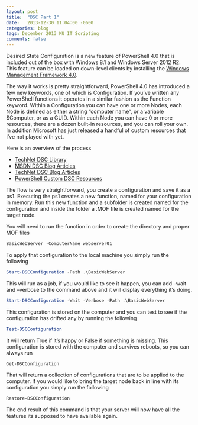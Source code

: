 ```yaml
---
layout: post
title:  "DSC Part 1"
date:   2013-12-30 11:04:00 -0600
categories: blog
tags: December 2013 KU IT Scripting
comments: false
---
```

Desired State Configuration is a new feature of PowerShell 4.0 that is included out of the box with Windows 8.1 and Windows Server 2012 R2. This feature can be loaded on down-level clients by installing the [Windows Management Framework 4.0](http://www.microsoft.com/en-us/download/details.aspx?id=40855).

The way it works is pretty straightforward, PowerShell 4.0 has introduced a few new keywords, one of which is Configuration. If you’ve written any PowerShell functions it operates in a similar fashion as the Function keyword. Within a Configuration you can have one or more Nodes, each Node is defined as either a string “computer name”, or a variable $Computer, or as a GUID. Within each Node you can have 0 or more resources, there are a dozen built-in resources, and you can roll your own. In addition Microsoft has just released a handful of custom resources that I’ve not played with yet.

Here is an overview of the process

* [TechNet DSC Library](http://technet.microsoft.com/en-us/library/dn249912.aspx)
* [MSDN DSC Blog Articles](http://blogs.msdn.com/b/powershell/archive/tags/desired+state+configuration/)
* [TechNet DSC Blog Articles](http://social.technet.microsoft.com/Search/en-US?query=DSC&rn=Building%20Clouds%20Blog&rq=site:blogs.technet.com/b/privatecloud/&beta=0&ac=4)
* [PowerShell Custom DSC Resources](http://gallery.technet.microsoft.com/site/search?f%5B0%5D.Type=Tag&f%5B0%5D.Value=DSC%20Resource%20Kit%20Wave-1&f%5B0%5D.Text=DSC%20Resource%20Kit%20Wave-1)

The flow is very straightforward, you create a configuration and save it as a ps1. Executing the ps1 creates a new function, named for your configuration in memory. Run this new function and a subfolder is created named for the configuration and inside the folder a .MOF file is created named for the target node.

You will need to run the function in order to create the directory and proper MOF files

``` powershell
BasicWebServer -ComputerName webserver01
```

To apply that configuration to the local machine you simply run the following

``` powershell
Start-DSCConfiguration -Path .\BasicWebServer
```

This will run as a job, if you would like to see it happen, you can add –wait and –verbose to the command above and it will display everything it’s doing.

``` powershell
Start-DSCConfiguration -Wait -Verbose -Path .\BasicWebServer
```

This configuration is stored on the computer and you can test to see if the configuration has drifted any by running the following

``` powershell
Test-DSCConfiguration
```

It will return True if it’s happy or False if something is missing. This configuration is stored with the computer and survives reboots, so you can always run

``` powershell
Get-DSCConfiguration
```

That will return a collection of configurations that are to be applied to the computer. If you would like to bring the target node back in line with its configuration you simply run the following

``` powershell
Restore-DSCConfiguration
```

The end result of this command is that your server will now have all the features its supposed to have available again.
